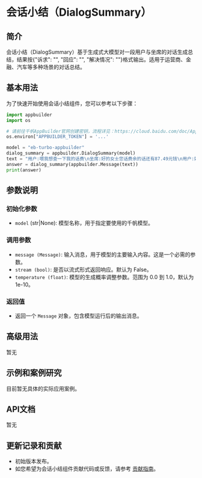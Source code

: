# 会话小结（DialogSummary）

## 简介
会话小结（DialogSummary）基于生成式大模型对一段用户与坐席的对话生成总结，结果按{"诉求": "", "回应": "", "解决情况": ""}格式输出。适用于运营商、金融、汽车等多种场景的对话总结。

## 基本用法

为了快速开始使用会话小结组件，您可以参考以下步骤：

```python
import appbuilder
import os

# 请前往千帆AppBuilder官网创建密钥，流程详见：https://cloud.baidu.com/doc/AppBuilder/s/Olq6grrt6#1%E3%80%81%E5%88%9B%E5%BB%BA%E5%AF%86%E9%92%A5
os.environ["APPBUILDER_TOKEN"] = '...'

model = "eb-turbo-appbuilder"
dialog_summary = appbuilder.DialogSummary(model)
text = "用户:喂我想查一下我的话费\n坐席:好的女士您话费余的话还有87.49元钱\n用户:好的知道了谢谢\n坐席:嗯不客气祝您生活愉快再见"
answer = dialog_summary(appbuilder.Message(text))
print(answer)
```

## 参数说明

### 初始化参数
- `model` (str|None): 模型名称，用于指定要使用的千帆模型。

### 调用参数
- `message (Message)`: 输入消息，用于模型的主要输入内容。这是一个必需的参数。
- `stream (bool)`: 是否以流式形式返回响应。默认为 False。
- `temperature (float)`: 模型的生成概率调整参数。范围为 0.0 到 1.0，默认为 1e-10。

### 返回值
- 返回一个 `Message` 对象，包含模型运行后的输出消息。

## 高级用法

暂无

## 示例和案例研究

目前暂无具体的实际应用案例。

## API文档

暂无

## 更新记录和贡献

- 初始版本发布。
- 如您希望为会话小结组件贡献代码或反馈，请参考 [贡献指南](#)。
